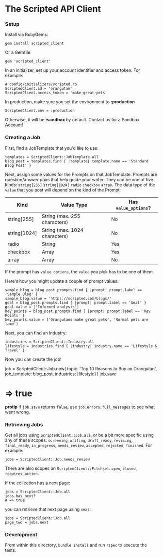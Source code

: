 # The Scripted API Client

### Setup

Install via RubyGems:

    gem install scripted_client

Or a Gemfile:

    gem 'scripted_client'

In an initializer, set up your account identifier and access token. For example:

    # config/initializers/scripted.rb
    ScriptedClient.id = 'orangutan'
    ScriptedClient.access_token = 'make-great-pets'

In production, make sure you set the environment to **:production**

    ScriptedClient.env = :production

Otherwise, it will be **:sandbox** by default. Contact us for a Sandbox Account!

### Creating a Job

First, find a JobTemplate that you'd like to use:

    templates = ScriptedClient::JobTemplate.all
    blog_post = templates.find { |template| template.name == 'Standard Blog Post' }

Next, assign some values for the Prompts on that JobTemplate. Prompts are question/answer pairs that help guide your writer. They can be one of five kinds: `string[255]` `string[1024]` `radio` `checkbox` `array`. The data type of the `value` that you post will depend on the kind of the Prompt:

| Kind         | Value Type                    | Has `value_options`? |
|--------------|-------------------------------|----------------------|
| string[255]  | String (max. 255 characters)  | No                   |
| string[1024] | String (max. 1024 characters) | No                   |
| radio        | String                        | Yes                  |
| checkbox     | Array                         | Yes                  |
| array        | Array                         | No                   |

If the prompt has `value_options`, the `value` you pick has to be one of them.

Here's how you might update a couple of prompt values:

    sample_blog = blog_post.prompts.find { |prompt| prompt.label == 'Sample Blog' }
    sample_blog.value = 'https://scripted.com/blogs/'
    goal = blog_post.prompts.find { |prompt| prompt.label == 'Goal' }
    goal.value = ['Informed analysis']
    key_points = blog_post.prompts.find { |prompt| prompt.label == 'Key Points' }
    key_points.value = ['Orangutans make great pets', 'Normal pets are lame']

Next, you can find an Industry:

    industries = ScriptedClient::Industry.all
    lifestyle = industries.find { |industry| industry.name == 'Lifestyle & Travel' }

Now you can create the job!

  job = ScriptedClient::Job.new(
    topic: 'Top 10 Reasons to Buy an Orangutan',
    job_template: blog_post,
    industries: [lifestyle]
  )
  job.save
  # => true

**protip** If `job.save` returns `false`, use `job.errors.full_messages` to see what went wrong.

### Retrieving Jobs

Get all jobs using `ScriptedClient::Job.all`, or be a bit more specific using any of these scopes: `screening`, `writing`, `draft_ready`, `revising`, `final_ready`, `in_progress`, `needs_review`, `accepted`, `rejected`, `finished`. For example:

    jobs = ScriptedClient::Job.needs_review

There are also scopes on `ScriptedClient::Pitchset`: `open`, `closed`, `requires_action`.

If the collection has a next page:

    jobs = ScriptedClient::Job.all
    jobs.has_next?
    # => true

you can retrieve that next page using `next`:

    jobs = ScriptedClient::Job.all
    page_two = jobs.next

### Development

From within this directory, `bundle install` and run `rspec` to execute the tests.
